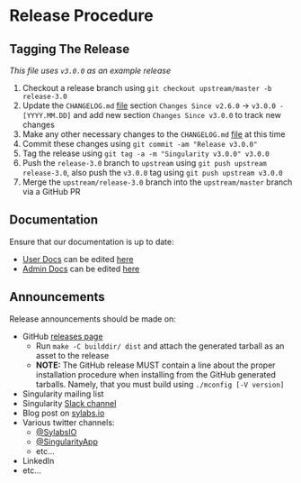 # Release Procedure


## Tagging The Release
_This file uses `v3.0.0` as an example release_

1. Checkout a release branch using `git checkout upstream/master -b release-3.0`
2. Update the `CHANGELOG.md` [file](../CHANGELOG.md) section `Changes Since v2.6.0` -> `v3.0.0 - [YYYY.MM.DD]` and add new section `Changes Since v3.0.0` to track new changes
3. Make any other necessary changes to the `CHANGELOG.md` [file](../CHANGELOG.md) at this time
4. Commit these changes using `git commit -am "Release v3.0.0"`
5. Tag the release using `git tag -a -m "Singularity v3.0.0" v3.0.0`
6. Push the `release-3.0` branch to `upstream` using `git push upstream release-3.0`, also push the `v3.0.0` tag using `git push upstream v3.0.0`
7. Merge the `upstream/release-3.0` branch into the `upstream/master` branch via a GitHub PR


## Documentation
Ensure that our documentation is up to date:
  - [User Docs](https://www.sylabs.io/guides/3.0/user-guide/) can be edited [here](https://github.com/sylabs/singularity-userdocs)
  - [Admin Docs](https://www.sylabs.io/guides/3.0/admin-guide/) can be edited [here](https://github.com/sylabs/singularity-admindocs)


## Announcements
Release announcements should be made on:
  - GitHub [releases page](https://github.com/sylabs/singularity/releases)
    - Run `make -C builddir/ dist` and attach the generated tarball as an asset to the release
    - **NOTE:** The GitHub release MUST contain a line about the proper installation procedure when installing from the GitHub generated tarballs. Namely, that you must build using `./mconfig [-V version]`
  - Singularity mailing list
  - Singularity [Slack channel](https://www.sylabs.io/join-the-community/)
  - Blog post on [sylabs.io](https://www.sylabs.io/category/labnotes/)
  - Various twitter channels:
    - [@SylabsIO](https://twitter.com/sylabsio)
    - [@SingularityApp](https://twitter.com/singularityapp)
    - etc...
  - LinkedIn
  - etc...
